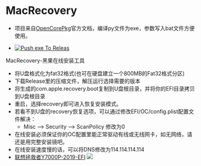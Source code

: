 # MacRecovery
- 项目来自[OpenCorePkg](https://github.com/acidanthera/OpenCorePkg)官方文档，编译py文件为exe，参数写入bat文件方便使用。

- [![Push exe To Releas](https://github.com/LoveGlaze/MacRecovery/actions/workflows/Auto%20py%20to%20exe.yml/badge.svg?branch=master)](https://github.com/LoveGlaze/MacRecovery/actions/workflows/Auto%20py%20to%20exe.yml)

MacRecovery-黑果在线安装工具
- 将U盘格式化为fat32格式(也可在硬盘建立一个800MB的Fat32格式分区)
- 下载Release里的压缩文件，解压运行选择需要的版本
- 将生成的com.apple.recovery.boot复制到U盘根目录，并将你的EFI目录拷贝到U盘根目录
- 重启，选择recovery即可进入恢复安装模式。
- 若看不到U盘的recovery恢复选项，可以通过修改EFI/OC/config.plist配置文件解决：
   - Misc --> Security --> ScanPolicy  修改为0 
- 在线安装必须保证你的OC配置里能正常驱动有线或无线网卡，如无网络，请还是用完整安装镜吧。
- 在线安装速度慢的话，可以将DNS修改为114.114.114.114
- [联想拯救者Y7000P-2019-EFI](https://github.com/gclm/Hackintosh-LEGION-Y7000P-I7-9750H)
![](https://cdn.jsdelivr.net/gh/LoveGlaze/images@master/MacRecovery.png)

